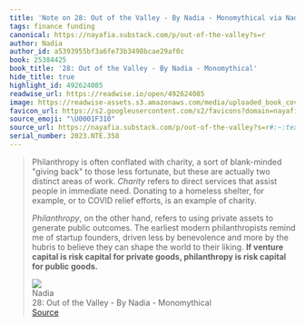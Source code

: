 ```yaml
---
title: 'Note on 28: Out of the Valley - By Nadia - Monomythical via Nadia'
tags: finance funding
canonical: https://nayafia.substack.com/p/out-of-the-valley?s=r
author: Nadia
author_id: a5393955bf3a6fe73b3498bcae29af0c
book: 25384425
book_title: '28: Out of the Valley - By Nadia - Monomythical'
hide_title: true
highlight_id: 492624085
readwise_url: https://readwise.io/open/492624085
image: https://readwise-assets.s3.amazonaws.com/media/uploaded_book_covers/profile_265723/https3A2F2Fnayafia.substa_uWiiAyP.jpg3Fv3D109223392326version3D9
favicon_url: https://s2.googleusercontent.com/s2/favicons?domain=nayafia.substack.com
source_emoji: "\U0001F310"
source_url: https://nayafia.substack.com/p/out-of-the-valley?s=r#:~:text=Philanthropy%20is%20often,for%20public%20goods.**
serial_number: 2023.NTE.358
---
```

> Philanthropy is often conflated with charity, a sort of blank-minded "giving back" to those less fortunate, but these are actually two distinct areas of work. *Charity* refers to direct services that assist people in immediate need. Donating to a homeless shelter, for example, or to COVID relief efforts, is an example of charity.
> 
> *Philanthropy*, on the other hand, refers to using private assets to generate public outcomes. The earliest modern philanthropists remind me of startup founders, driven less by benevolence and more by the hubris to believe they can shape the world to their liking. **If venture capital is risk capital for private goods, philanthropy is risk capital for public goods.**
> <div class="quoteback-footer"><div class="quoteback-avatar"><img class="mini-favicon" src="https://s2.googleusercontent.com/s2/favicons?domain=nayafia.substack.com"></div><div class="quoteback-metadata"><div class="metadata-inner"><span style="display:none">FROM:</span><div aria-label="Nadia" class="quoteback-author"> Nadia</div><div aria-label="28: Out of the Valley - By Nadia - Monomythical" class="quoteback-title"> 28: Out of the Valley - By Nadia - Monomythical</div></div></div><div class="quoteback-backlink"><a target="_blank" aria-label="go to the full text of this quotation" rel="noopener" href="https://nayafia.substack.com/p/out-of-the-valley?s=r#:~:text=Philanthropy%20is%20often,for%20public%20goods.**" class="quoteback-arrow"> Source</a></div></div>
